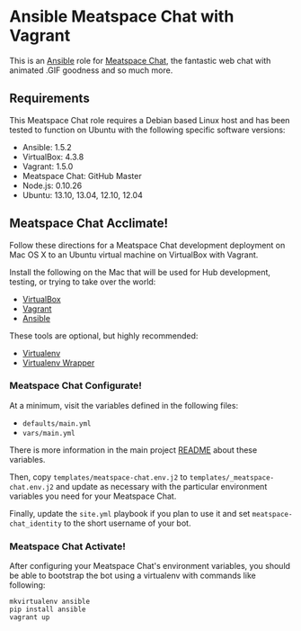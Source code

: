 # Ansible Meatspace Chat with Vagrant

This is an [Ansible](http://www.ansible.com/) role for
[Meatspace Chat](https://github.com/meatspaces/meatspace-chat), the fantastic
web chat with animated .GIF goodness and so much more.

## Requirements

This Meatspace Chat role requires a Debian based Linux host and has been tested to
function on Ubuntu with the following specific software versions:

* Ansible: 1.5.2
* VirtualBox: 4.3.8
* Vagrant: 1.5.0
* Meatspace Chat: GitHub Master
* Node.js: 0.10.26
* Ubuntu: 13.10, 13.04, 12.10, 12.04

## Meatspace Chat Acclimate!

Follow these directions for a Meatspace Chat development deployment on Mac OS X
to an Ubuntu virtual machine on VirtualBox with Vagrant.

Install the following on the Mac that will be used for Hub development,
testing, or trying to take over the world:

* [VirtualBox](https://www.virtualbox.org/)
* [Vagrant](http://www.vagrantup.com/)
* [Ansible](http://www.ansibleworks.com/docs/intro_installation.html)

These tools are optional, but highly recommended:

* [Virtualenv](http://www.virtualenv.org/)
* [Virtualenv Wrapper](https://bitbucket.org/dhellmann/virtualenvwrapper/)

### Meatspace Chat Configurate!

At a minimum, visit the variables defined in the following files:

* `defaults/main.yml`
* `vars/main.yml`

There is more information in the main project
[README](README.md) about these variables.

Then, copy `templates/meatspace-chat.env.j2` to `templates/_meatspace-chat.env.j2` and update as
necessary with the particular environment variables you need for your Meatspace Chat.

Finally, update the `site.yml` playbook if you plan to use it and set
`meatspace-chat_identity` to the short username of your bot.

### Meatspace Chat Activate!

After configuring your Meatspace Chat's environment variables, you should be able to
bootstrap the bot using a virtualenv with commands like following:

```
mkvirtualenv ansible
pip install ansible
vagrant up
```


